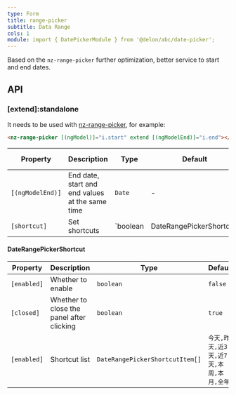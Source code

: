 ```yaml
---
type: Form
title: range-picker
subtitle: Data Range
cols: 1
module: import { DatePickerModule } from '@delon/abc/date-picker';
---
```


Based on the `nz-range-picker` further optimization, better service to start and end dates.

## API

### [extend]:standalone

It needs to be used with [nz-range-picker](https://ng.ant.design/components/date-picker/zh#nz-range-picker), for example:

```html
<nz-range-picker [(ngModel)]="i.start" extend [(ngModelEnd)]="i.end"></nz-range-picker>
```

| Property | Description | Type | Default | Global Config |
|----------|-------------|------|---------|---------------|
| `[(ngModelEnd)]` | End date, start and end values at the same time | `Date` | - |  |
| `[shortcut]` | Set shortcuts | `boolean | DateRangePickerShortcut` | `false` | ✅ |

#### DateRangePickerShortcut

| Property | Description | Type | Default |
|----------|-------------|------|---------|
| `[enabled]` | Whether to enable | `boolean` | `false` |
| `[closed]` | Whether to close the panel after clicking | `boolean` | `true` |
| `[enabled]` | Shortcut list | `DateRangePickerShortcutItem[]` | `今天,昨天,近3天,近7天,本周,本月,全年` |
